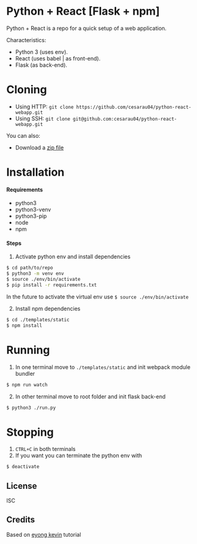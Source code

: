 # Python + React [Flask + npm]

Python + React is a repo for a quick setup of a web application.

Characteristics:
  - Python 3 (uses env).
  - React (uses babel | as front-end).
  - Flask (as back-end).

# Cloning
  - Using HTTP: `git clone https://github.com/cesarau04/python-react-webapp.git`
  - Using SSH: `git clone git@github.com:cesarau04/python-react-webapp.git`

You can also:
  - Download a [zip file][link-zip]


# Installation
#### Requirements
- python3
- python3-venv
- python3-pip
- node
- npm


#### Steps
1. Activate python env and install dependencies
```sh
$ cd path/to/repo
$ python3 -m venv env
$ source ./env/bin/activate
$ pip install -r requirements.txt
```
In the future to activate the virtual env use `$ source ./env/bin/activate`

2. Install npm dependencies
```sh
$ cd ./templates/static
$ npm install
```

# Running
1. In one terminal move to `./templates/static` and init webpack module bundler
```sh
$ npm run watch
```
2. In other terminal move to root folder and init flask back-end
```sh
$ python3 ./run.py
```

# Stopping
1. `CTRL+C` in both terminals
2. If you want you can terminate the python env with 
```sh 
$ deactivate
```

License
----
ISC

Credits
-------
Based on [eyong kevin][author] tutorial

[link-zip]: <https://github.com/cesarau04/python-react-webapp/archive/master.zip>
[author]: <https://itnext.io/a-template-for-creating-a-full-stack-web-application-with-flask-npm-webpack-and-reactjs-be2294b111bd>


